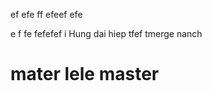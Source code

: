 
ef
efe
ff
efeef
efe

e
f
fe
fefefef
i
Hung dai hiep
tfef
tmerge
nanch

mater
lele
master
=========

